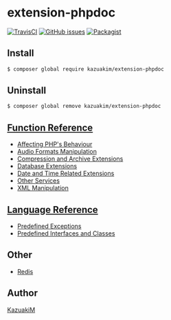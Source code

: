 extension-phpdoc
===

[![TravisCI](https://travis-ci.org/KazuakiM/extension-phpdoc.svg?branch=master)](https://travis-ci.org/KazuakiM/extension-phpdoc)
[![GitHub issues](https://img.shields.io/github/issues/KazuakiM/extension-phpdoc.svg?style=flat-square)](https://github.com/KazuakiM/extension-phpdoc/issues)
[![Packagist](https://img.shields.io/packagist/dt/kazuakim/extension-phpdoc.svg?style=flat-square)](https://packagist.org/packages/kazuakim/extension-phpdoc)

## Install

```bash
$ composer global require kazuakim/extension-phpdoc
```

## Uninstall

```bash
$ composer global remove kazuakim/extension-phpdoc
```

## [Function Reference](http://php.net/manual/en/funcref.php)

* [Affecting PHP's Behaviour](http://php.net/manual/en/refs.basic.php.php)
* [Audio Formats Manipulation](http://php.net/manual/en/refs.utilspec.audio.php)
* [Compression and Archive Extensions](http://php.net/manual/en/refs.compression.php)
* [Database Extensions](http://php.net/manual/en/refs.database.php)
* [Date and Time Related Extensions](http://php.net/manual/en/refs.calendar.php)
* [Other Services](http://php.net/manual/en/refs.remote.other.php)
* [XML Manipulation](http://php.net/manual/en/refs.xml.php)

## [Language Reference](http://php.net/manual/en/langref.php)

* [Predefined Exceptions](http://php.net/manual/en/reserved.exceptions.php)
* [Predefined Interfaces and Classes](http://php.net/manual/en/reserved.interfaces.php)

## Other

* [Redis](https://github.com/phpredis/phpredis)

## Author

[KazuakiM](https://github.com/KazuakiM/)
